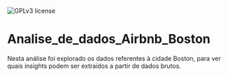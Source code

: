 ![GPLv3 license](https://img.shields.io/badge/License-GPLv3-blue.svg)

# Analise_de_dados_Airbnb_Boston
Nesta análise foi explorado os dados referentes à cidade Boston, para ver quais insights podem ser extraídos a partir de dados brutos.
